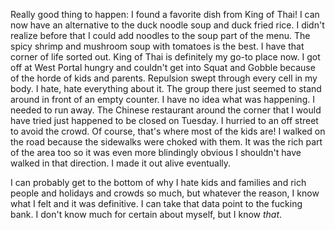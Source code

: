 Really good thing to happen: I found a favorite dish from King of Thai! I can now have an alternative to the duck noodle soup and duck fried rice. I didn't realize before that I could add noodles to the soup part of the menu. The spicy shrimp and mushroom soup with tomatoes is the best. I have that corner of life sorted out. King of Thai is definitely my go-to place now. I got off at West Portal hungry and couldn't get into Squat and Gobble because of the horde of kids and parents. Repulsion swept through every cell in my body. I hate, hate everything about it. The group there just seemed to stand around in front of an empty counter. I have no idea what was happening.  I needed to run away. The Chinese restaurant around the corner that I would have tried just happened to be closed on Tuesday. I hurried to an off street to avoid the crowd. Of course, that's where most of the kids are! I walked on the road because the sidewalks were choked with them. It was the rich part of the area too so it was even more blindingly obvious I shouldn't have walked in that direction. I made it out alive eventually.

I can probably get to the bottom of why I hate kids and families and rich people and holidays and crowds so much, but whatever the reason, I know what I felt and it was definitive. I can take that data point to the fucking bank. I don't know much for certain about myself, but I know *that*.
